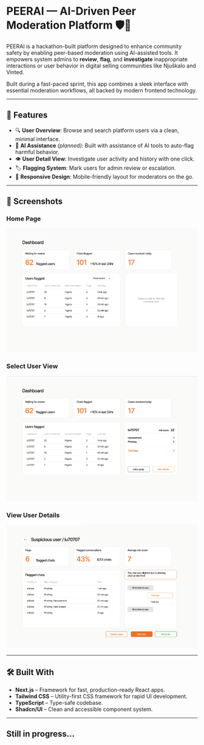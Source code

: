 # PEERAI — AI-Driven Peer Moderation Platform 🛡️🤖

PEERAI is a hackathon-built platform designed to enhance community safety by enabling peer-based moderation using AI-assisted tools. It empowers system admins to **review**, **flag**, and **investigate** inappropriate interactions or user behavior in digital selling communities like Njuškalo and Vinted.

Built during a fast-paced sprint, this app combines a sleek interface with essential moderation workflows, all backed by modern frontend technology.

---

## 🚀 Features

- 🔍 **User Overview**: Browse and search platform users via a clean, minimal interface.
- 🧠 **AI Assistance** *(planned)*: Built with assistance of AI tools to auto-flag harmful behavior.
- 👁️ **User Detail View**: Investigate user activity and history with one click.
- 🏷️ **Flagging System**: Mark users for admin review or escalation.
- 📱 **Responsive Design**: Mobile-friendly layout for moderators on the go.

---

## 📸 Screenshots

### Home Page
![Home Page](./images/home-page.png)

### Select User View
![Select User](./images/select-user.png)

### View User Details
![User Details](./images/view-user-details.png)

---

## 🛠️ Built With

- **Next.js** – Framework for fast, production-ready React apps.
- **Tailwind CSS** – Utility-first CSS framework for rapid UI development.
- **TypeScript** – Type-safe codebase.
- **Shadcn/UI** – Clean and accessible component system.

---

## Still in progress...

